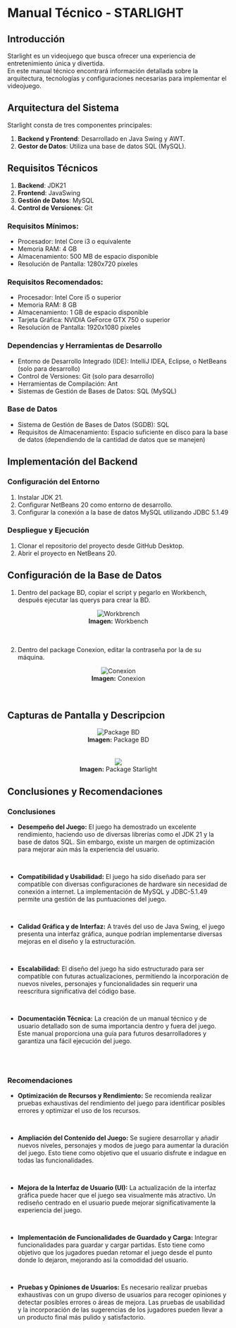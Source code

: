 # Manual Técnico - STARLIGHT

## Introducción
Starlight es un videojuego que busca ofrecer una experiencia de entretenimiento única y divertida. <br>
En este manual técnico encontrará información detallada sobre la arquitectura, tecnologías y configuraciones necesarias para implementar el videojuego.

## Arquitectura del Sistema
Starlight consta de tres componentes principales:
1. **Backend y Frontend**: Desarrollado en Java Swing y AWT.
2. **Gestor de Datos**: Utiliza una base de datos SQL (MySQL).

## Requisitos Técnicos
1. **Backend**: JDK21
2. **Frontend**: JavaSwing
3. **Gestión de Datos**: MySQL
4. **Control de Versiones**: Git

### Requisitos Mínimos:
- Procesador: Intel Core i3 o equivalente
- Memoria RAM: 4 GB
- Almacenamiento: 500 MB de espacio disponible
- Resolución de Pantalla: 1280x720 píxeles

### Requisitos Recomendados:
- Procesador: Intel Core i5 o superior
- Memoria RAM: 8 GB
- Almacenamiento: 1 GB de espacio disponible
- Tarjeta Gráfica: NVIDIA GeForce GTX 750 o superior
- Resolución de Pantalla: 1920x1080 píxeles

### Dependencias y Herramientas de Desarrollo
- Entorno de Desarrollo Integrado (IDE): IntelliJ IDEA, Eclipse, o NetBeans (solo para desarrollo)
- Control de Versiones: Git (solo para desarrollo)
- Herramientas de Compilación: Ant
- Sistemas de Gestión de Bases de Datos: SQL (MySQL)

### Base de Datos
- Sistema de Gestión de Bases de Datos (SGDB): SQL
- Requisitos de Almacenamiento: Espacio suficiente en disco para la base de datos (dependiendo de la cantidad de datos que se manejen)


## Implementación del Backend
### Configuración del Entorno
1. Instalar JDK 21.
2. Configurar NetBeans 20 como entorno de desarrollo.
3. Configurar la conexión a la base de datos MySQL utilizando JDBC 5.1.49

### Despliegue y Ejecución
1. Clonar el repositorio del proyecto desde GitHub Desktop.
2. Abrir el proyecto en NetBeans 20.

## Configuración de la Base de Datos
1. Dentro del package BD, copiar el script y pegarlo en Workbench, después ejecutar las querys para crear la BD.
<div style="text-align: center;">
    <img src="https://github.com/davco0720/Starlight/blob/main/Documentaci%C3%B3n%20y%20ayuda/img_tec/work.png" alt = "Workbrench">
    <br>
    <strong>Imagen:</strong> Workbench
</div>
<br><br>

2. Dentro del package Conexion, editar la contraseña por la de su máquina.

<div style="text-align: center;">
    <img src= https://github.com/davco0720/Starlight/blob/main/Documentaci%C3%B3n%20y%20ayuda/img_tec/conexion.png alt="Conexion">
    <br>
    <strong>Imagen:</strong> Conexion
</div>
<br><br>

## Capturas de Pantalla y Descripcion

<div style="text-align: center;">
    <img src="https://github.com/davco0720/Starlight/blob/main/Documentaci%C3%B3n%20y%20ayuda/img_tec/packbd.png" alt="Package BD">
    <br>
    <strong>Imagen:</strong> Package BD
</div>
<br><br>

<div style="text-align: center;">
    <img src="https://github.com/davco0720/Starlight/blob/main/Documentaci%C3%B3n%20y%20ayuda/img_tec/packstar.png">
    <br>
    <strong>Imagen:</strong> Package Starlight
</div>

##  Conclusiones y Recomendaciones
### Conclusiones

- **Desempeño del Juego:** El juego ha demostrado un excelente rendimiento, haciendo uso de diversas librerías como el JDK 21 y la base de datos SQL. Sin embargo, existe un margen de optimización para mejorar aún más la experiencia del usuario.
<br>

- **Compatibilidad y Usabilidad:** El juego ha sido diseñado para ser compatible con diversas configuraciones de hardware sin necesidad de conexión a internet. La implementación de MySQL y JDBC-5.1.49 permite una gestión de las puntuaciones del juego.
<br>

- **Calidad Gráfica y de Interfaz:** A través del uso de Java Swing, el juego presenta una interfaz gráfica, aunque podrían implementarse diversas mejoras en el diseño y la estructuración.
<br>

- **Escalabilidad:** El diseño del juego ha sido estructurado para ser compatible con futuras actualizaciones, permitiendo la incorporación de nuevos niveles, personajes y funcionalidades sin requerir una reescritura significativa del código base.
<br>

- **Documentación Técnica:** La creación de un manual técnico y de usuario detallado son de suma importancia dentro y fuera del juego. Este manual proporciona una guía para futuros desarrolladores y garantiza una fácil ejecución del juego.
<br>
<br>

### Recomendaciones

- **Optimización de Recursos y Rendimiento:** Se recomienda realizar pruebas exhaustivas del rendimiento del juego para identificar posibles errores y optimizar el uso de los recursos. 
<br>

- **Ampliación del Contenido del Juego:** Se sugiere desarrollar y añadir nuevos niveles, personajes y modos de juego para aumentar la duración del juego. Esto tiene como objetivo que el usuario disfrute e indague en todas las funcionalidades.
<br>

- **Mejora de la Interfaz de Usuario (UI):** La actualización de la interfaz gráfica puede hacer que el juego sea visualmente más atractivo. Un rediseño centrado en el usuario puede mejorar significativamente la experiencia del juego.
<br>

- **Implementación de Funcionalidades de Guardado y Carga:** Integrar funcionalidades para guardar y cargar partidas. Esto tiene como objetivo que los jugadores puedan retomar el juego desde el punto donde lo dejaron, mejorando así la comodidad del usuario.
<br>

- **Pruebas y Opiniones de Usuarios:** Es necesario realizar pruebas exhaustivas con un grupo diverso de usuarios para recoger opiniones y detectar posibles errores o áreas de mejora. Las pruebas de usabilidad y la incorporación de las sugerencias de los jugadores pueden llevar a un producto final más pulido y satisfactorio.


